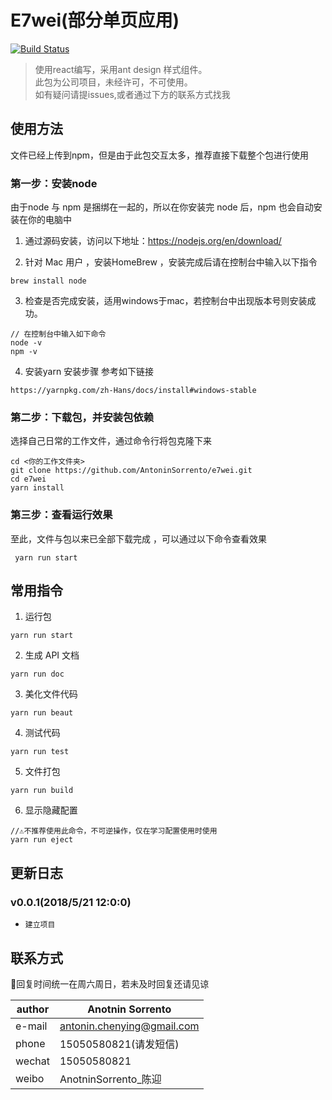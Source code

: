 # E7wei(部分单页应用)
[![Build Status](https://travis-ci.org/AntoninSorrento/e7wei.svg?branch=master)](https://travis-ci.org/AntoninSorrento/e7wei)
> 使用react编写，采用ant design 样式组件。    
> 此包为公司项目，未经许可，不可使用。    
> 如有疑问请提issues,或者通过下方的联系方式找我    

## 使用方法
文件已经上传到npm，但是由于此包交互太多，推荐直接下载整个包进行使用       

### 第一步：安装node
  由于node 与 npm 是捆绑在一起的，所以在你安装完 node 后，npm 也会自动安装在你的电脑中  
   1. 通过源码安装，访问以下地址：https://nodejs.org/en/download/
       
   2.  针对 Mac 用户 ，安装HomeBrew ，安装完成后请在控制台中输入以下指令         
       
    brew install node
       
   3.  检查是否完成安装，适用windows于mac，若控制台中出现版本号则安装成功。        
    
    // 在控制台中输入如下命令     
    node -v   
    npm -v    
   
   4.  安装yarn 安装步骤 参考如下链接
   
    https://yarnpkg.com/zh-Hans/docs/install#windows-stable 

###  第二步：下载包，并安装包依赖
   选择自己日常的工作文件，通过命令行将包克隆下来    
   
    cd <你的工作文件夹>       
    git clone https://github.com/AntoninSorrento/e7wei.git   
    cd e7wei   
    yarn install   
  
  
###  第三步：查看运行效果
   至此，文件与包以来已全部下载完成 ，可以通过以下命令查看效果     

     yarn run start     
 
## 常用指令
1.   运行包    
    
    yarn run start
2.   生成 API 文档    
    
    yarn run doc
   
3.   美化文件代码   
    
    yarn run beaut
    
4.   测试代码   
    
    yarn run test
    
5.   文件打包   

    yarn run build
     
6.   显示隐藏配置            
   
    //⚠️不推荐使用此命令，不可逆操作，仅在学习配置使用时使用    
    yarn run eject    

## 更新日志

### v0.0.1(2018/5/21 12:0:0)
+     建立项目


## 联系方式
🦋回复时间统一在周六周日，若未及时回复还请见谅

| author | Anotnin Sorrento|
| ------|------ |
| e-mail | antonin.chenying@gmail.com |
| phone | 15050580821(请发短信) |
| wechat| 15050580821 |
| weibo| AnotninSorrento_陈迎 |

